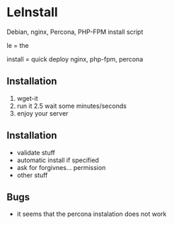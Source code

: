 LeInstall
================
Debian, nginx, Percona, PHP-FPM install script

le = the

install = quick deploy nginx, php-fpm, percona



Installation
------------

1. wget-it
2. run it
2.5 wait some minutes/seconds
3. enjoy your server




Installation
------------

* validate stuff
* automatic install if specified 
* ask for forgivnes... permission
* other stuff


Bugs
------------

* it seems that the percona instalation does not work
